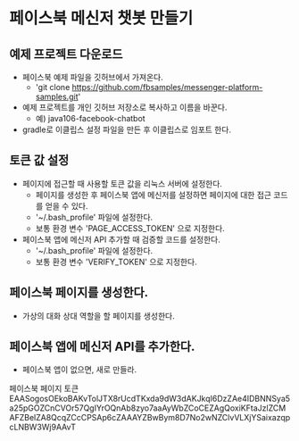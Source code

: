# 페이스북 메신저 챗봇 만들기

## 예제 프로젝트 다운로드
- 페이스북 예제 파일을 깃허브에서 가져온다.
  - 'git clone https://github.com/fbsamples/messenger-platform-samples.git'
- 예제 프로젝트를 개인 깃허브 저장소로 복사하고 이름을 바꾼다. 
  - 예) java106-facebook-chatbot
- gradle로 이클립스 설정 파일을 만든 후 이클립스로 임포트 한다.

## 토큰 값 설정
- 페이지에 접근할 때 사용할 토큰 값을 리눅스 서버에 설정한다.
  - 페이지를 생성한 후 페이스북 앱에 메신저를 설정하면 페이지에 대한 접근 코드를 얻을 수 있다.
  - '~/.bash_profile' 파일에 설정한다.
  - 보통 환경 변수 'PAGE_ACCESS_TOKEN' 으로 지정한다.
- 페이스북 앱에 메신저 API 추가할 때 검증할 코드를 설정한다.
  - '~/.bash_profile' 파일에 설정한다.
  - 보통 환경 변수 'VERIFY_TOKEN' 으로 지정한다.

## 
  
## 페이스북 페이지를 생성한다.
- 가상의 대화 상대 역할을 할 페이지를 생성한다.

## 페이스북 앱에 메신저 API를 추가한다.
- 페이스북 앱이 없으면, 새로 만들라.

페이스북 페이지 토큰
EAASogosOEkoBAKvTolJTX8rUcdTKxda9dW3dAKJkqI6DzZAe4IDBNNSya5a25pGOZCnCVOr57QgIYrOQnAb8zyo7aaAyWbZCoCEZAgQoxiKFtaJzlZCMAFZBelZA8QcqZCcCPSAp6cZAAAYZBwBym8D7No2wNZClvVLXjYSaixazqpcLNBW3Wj9AAvT



 